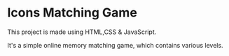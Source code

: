 # Icons Matching Game

This project is made using HTML,CSS &amp; JavaScript.

It's a simple online memory matching game, which contains various levels.
<br>
